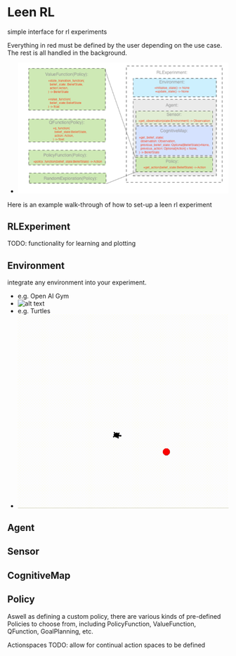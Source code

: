 # Leen RL
simple interface for rl experiments

Everything in red must be defined by the user depending on the use case.  The rest is all handled in the background. 
- ![alt text](leen_rl/architecture.png)

Here is an example walk-through of how to set-up a leen rl experiment

## RLExperiment

TODO: functionality for learning and plotting

## Environment
integrate any environment into your experiment. 

- e.g. Open AI Gym
- ![alt text](https://raw.githubusercontent.com/leen-robotics/reinforcement_learning/master/examples/examples_with_racing_car/racecar.gif)
- e.g. Turtles
- ![alt text](https://raw.githubusercontent.com/leen-robotics/reinforcement_learning/master/examples/examples_with_turtle/turtle_demo.gif)

## Agent

## Sensor

## CognitiveMap

## Policy
Aswell as defining a custom policy, there are various kinds of pre-defined Policies to choose from, including PolicyFunction, ValueFunction, QFunction, GoalPlanning, etc.

Actionspaces
TODO: allow for continual action spaces to be defined
